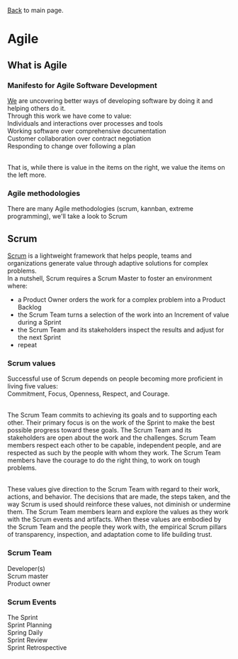 [Back](../README.md) to main page.

# Agile

## What is Agile

### Manifesto for Agile Software Development

[We](https://agilemanifesto.org/) are uncovering better ways of developing software by doing it and helping others do it. <br/>
Through this work we have come to value:<br/>
Individuals and interactions over processes and tools<br/>
Working software over comprehensive documentation<br/>
Customer collaboration over contract negotiation<br/>
Responding to change over following a plan<br/><br/>

That is, while there is value in the items on the right, we value the items on the left more.<br/>

### Agile methodologies 

There are many Agile methodologies (scrum, kannban, extreme programming), we'll take a look to Scrum

## Scrum

[Scrum](https://scrumguides.org/scrum-guide.html) is a lightweight framework that helps people, teams and organizations generate value through adaptive solutions for complex problems. <br/>
In a nutshell, Scrum requires a Scrum Master to foster an environment where: <br/>
 - a Product Owner orders the work for a complex problem into a Product Backlog
 - the Scrum Team turns a selection of the work into an Increment of value during a Sprint
 - the Scrum Team and its stakeholders inspect the results and adjust for the next Sprint
 - repeat

### Scrum values

Successful use of Scrum depends on people becoming more proficient in living five values: <br/>
Commitment, Focus, Openness, Respect, and Courage. <br/><br/>

The Scrum Team commits to achieving its goals and to supporting each other. Their primary focus is on the work of the Sprint to make the best possible progress toward these goals. The Scrum Team and its stakeholders are open about the work and the challenges. Scrum Team members respect each other to be capable, independent people, and are respected as such by the people with whom they work. The Scrum Team members have the courage to do the right thing, to work on tough problems. <br/><br/>

These values give direction to the Scrum Team with regard to their work, actions, and behavior. The decisions that are made, the steps taken, and the way Scrum is used should reinforce these values, not diminish or undermine them. The Scrum Team members learn and explore the values as they work with the Scrum events and artifacts. When these values are embodied by the Scrum Team and the people they work with, the empirical Scrum pillars of transparency, inspection, and adaptation come to life building trust.

### Scrum Team

Developer(s) <br/> 
Scrum master <br/>
Product owner

### Scrum Events

The Sprint <br/>
Sprint Planning <br/>
Spring Daily <br/>
Sprint Review <br/> 
Sprint Retrospective 
